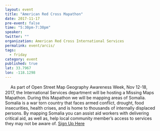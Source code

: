 ```yaml
---
layout: event 
title: "American Red Cross Mapathon"
date: 2017-11-17
pre-event: false
time: "5:30pm-7:30pm"
speaker:
twitter: ""
organization: American Red Cross International Services
permalink: event/arcis/
tags:
  - friday 
category: event
published: true
lat: 33.7967 
lon: -118.1298
---
```

　
As part of Open Street Map Geography Awareness Week, Nov 12-18, 2017, the International Services department will be hosting a Missing Maps Mapathon. During this Mapathon we will be mapping areas of Somalia. Somalia is a war torn country that faces armed conflict, drought, food insecurities, health crises, and is home to thousands of internally displaced persons. By mapping Somalia you can assist aid workers with delivering critical aid, as well as, help local community member’s access to services they may not be aware of.
[Sign Up Here](https://volunteerconnection.redcross.org/?nd=vms_registration_view&registration_type_id=3720#)
